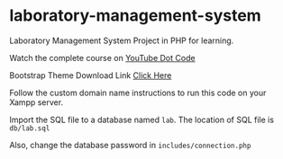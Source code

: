 # laboratory-management-system

Laboratory Management System Project in PHP for learning.

Watch the complete course on [YouTube Dot Code](https://www.youtube.com/playlist?list=PL45u2-07wFlKk6pgCtfLNVSFzxrEEQexk)

Bootstrap Theme Download Link [Click Here](https://startbootstrap.com/theme/sb-admin-2)

Follow the custom domain name instructions to run this code on your Xampp server.

Import the SQL file to a database named `lab`. The location of SQL file is `db/lab.sql`

Also, change the database password in `includes/connection.php`
